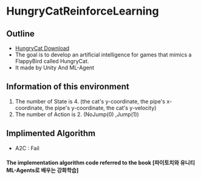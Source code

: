 # HungryCatReinforceLearning
## Outline
- [HungryCat Download](https://play.google.com/store/apps/details?id=com.Truer.HungryCat)
- The goal is to develop an artificial intelligence for games that mimics a FlappyBird called HungryCat.
- It made by Unity And ML-Agent
## Information of this environment
1. The number of State is 4. (the cat's y-coordinate, the pipe's x-coordinate, the pipe's y-coordinate, the cat's y-velocity)  
2. The number of Action is 2. (NoJump(0) ,Jump(1))
## Implimented Algorithm
- A2C : Fail

#### The implementation algorithm code referred to the book [파이토치와 유니티 ML-Agents로 배우는 강화학습]
